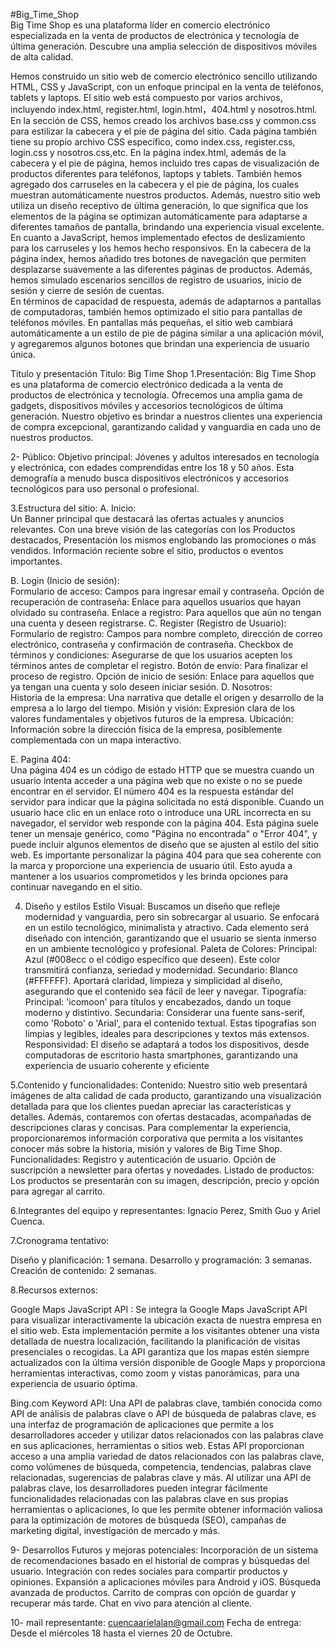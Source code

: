 #Big_Time_Shop        
Big Time Shop es una plataforma líder en comercio electrónico especializada en la venta de productos de electrónica y tecnología de última generación. Descubre una amplia selección de dispositivos móviles de alta calidad.

Hemos construido un sitio web de comercio electrónico sencillo utilizando HTML, CSS y JavaScript, con un enfoque principal en la venta de teléfonos, tablets y laptops. El sitio web está compuesto por varios archivos, incluyendo index.html, register.html, login.html，404.html y nosotros.html. En la sección de CSS, hemos creado los archivos base.css y common.css para estilizar la cabecera y el pie de página del sitio. Cada página también tiene su propio archivo CSS específico, como index.css, register.css, login.css y nosotros.css,etc.
En la página index.html, además de la cabecera y el pie de página, hemos incluido tres capas de visualización de productos diferentes para teléfonos, laptops y tablets. También hemos agregado dos carruseles en la cabecera y el pie de página, los cuales muestran automáticamente nuestros productos. Además, nuestro sitio web utiliza un diseño receptivo de última generación, lo que significa que los elementos de la página se optimizan automáticamente para adaptarse a diferentes tamaños de pantalla, brindando una experiencia visual excelente.
En cuanto a JavaScript, hemos implementado efectos de deslizamiento para los carruseles y los hemos hecho responsivos. En la cabecera de la página index, hemos añadido tres botones de navegación que permiten desplazarse suavemente a las diferentes páginas de productos. Además, hemos simulado escenarios sencillos de registro de usuarios, inicio de sesión y cierre de sesión de cuentas.     
En términos de capacidad de respuesta, además de adaptarnos a pantallas de computadoras, también hemos optimizado el sitio para pantallas de teléfonos móviles. En pantallas más pequeñas, el sitio web cambiará automáticamente a un estilo de pie de página similar a una aplicación móvil, y agregaremos algunos botones que brindan una experiencia de usuario única.


 
Titulo y presentación 
Titulo: Big Time Shop
1.Presentación: Big Time Shop es una plataforma de comercio electrónico dedicada a la venta de productos de electrónica y tecnología. Ofrecemos una amplia gama de gadgets, dispositivos móviles y accesorios tecnológicos de última generación. Nuestro objetivo es brindar a nuestros clientes una experiencia de compra excepcional, garantizando calidad y vanguardia en cada uno de nuestros productos.

2- Público: Objetivo principal: Jóvenes y adultos interesados en tecnología y electrónica, con edades comprendidas entre los 18 y 50 años. Esta demografía a menudo busca dispositivos electrónicos y accesorios tecnológicos para uso personal o profesional.

3.Estructura del sitio:
A. Inicio:                                
Un Banner principal que destacará las ofertas actuales y anuncios relevantes. Con una breve visión de las categorías con los Productos destacados, Presentación los mismos englobando las promociones o más vendidos. Información reciente sobre el sitio, productos o eventos importantes.

B. Login (Inicio de sesión):              
Formulario de acceso: Campos para ingresar email y contraseña. Opción de recuperación de contraseña: Enlace para aquellos usuarios que hayan olvidado su contraseña. Enlace a registro: Para aquellos que aún no tengan una cuenta y deseen registrarse.
C. Register (Registro de Usuario):            
Formulario de registro: Campos para nombre completo, dirección de correo electrónico, contraseña y confirmación de contraseña. Checkbox de términos y condiciones: Asegurarse de que los usuarios acepten los términos antes de completar el registro. Botón de envío: Para finalizar el proceso de registro. Opción de inicio de sesión: Enlace para aquellos que ya tengan una cuenta y solo deseen iniciar sesión.
D. Nosotros:                                 
Historia de la empresa: Una narrativa que detalle el origen y desarrollo de la empresa a lo largo del tiempo. Misión y visión: Expresión clara de los valores fundamentales y objetivos futuros de la empresa. Ubicación: Información sobre la dirección física de la empresa, posiblemente complementada con un mapa interactivo.

E. Pagina 404:				 
Una página 404 es un código de estado HTTP que se muestra cuando un usuario intenta acceder a una página web que no existe o no se puede encontrar en el servidor. El número 404 es la respuesta estándar del servidor para indicar que la página solicitada no está disponible.
Cuando un usuario hace clic en un enlace roto o introduce una URL incorrecta en su navegador, el servidor web responde con la página 404. Esta página suele tener un mensaje genérico, como "Página no encontrada" o "Error 404", y puede incluir algunos elementos de diseño que se ajusten al estilo del sitio web.
Es importante personalizar la página 404 para que sea coherente con la marca y proporcione una experiencia de usuario útil. Esto ayuda a mantener a los usuarios comprometidos y les brinda opciones para continuar navegando en el sitio.

4. Diseño y estilos Estilo Visual:
Buscamos un diseño que refleje modernidad y vanguardia, pero sin sobrecargar al usuario. Se enfocará en un estilo tecnológico, minimalista y atractivo. Cada elemento será diseñado con intención, garantizando que el usuario se sienta inmerso en un ambiente tecnológico y profesional.
Paleta de Colores:
Principal: Azul (#008ecc o el código específico que deseen). Este color transmitirá confianza, seriedad y modernidad. Secundario: Blanco (#FFFFFF). Aportará claridad, limpieza y simplicidad al diseño, asegurando que el contenido sea fácil de leer y navegar.
Tipografía:
Principal: 'icomoon' para títulos y encabezados, dando un toque moderno y distintivo. Secundaria: Considerar una fuente sans-serif, como 'Roboto' o 'Arial', para el contenido textual. Estas tipografías son limpias y legibles, ideales para descripciones y textos más extensos. 
Responsividad: El diseño se adaptará a todos los dispositivos, desde computadoras de escritorio hasta smartphones, garantizando una experiencia de usuario coherente y eficiente

5.Contenido y funcionalidades:
Contenido: Nuestro sitio web presentará imágenes de alta calidad de cada producto, garantizando una visualización detallada para que los clientes puedan apreciar las características y detalles. Además, contaremos con ofertas destacadas, acompañadas de descripciones claras y concisas. Para complementar la experiencia, proporcionaremos información corporativa que permita a los visitantes conocer más sobre la historia, misión y valores de Big Time Shop.
Funcionalidades: Registro y autenticación de usuario. Opción de suscripción a newsletter para ofertas y novedades. Listado de productos: Los productos se presentarán con su imagen, descripción, precio y opción para agregar al carrito.

6.Integrantes del equipo y representantes:  Ignacio Perez, Smith Guo y Ariel Cuenca. 




7.Cronograma tentativo:

Diseño y planificación: 1 semana.
Desarrollo y programación: 3 semanas.
Creación de contenido: 2 semanas.

8.Recursos externos:   
 

Google Maps JavaScript API : Se integra la Google Maps JavaScript API para visualizar interactivamente la ubicación exacta de nuestra empresa en el sitio web. Esta implementación permite a los visitantes obtener una vista detallada de nuestra localización, facilitando la planificación de visitas presenciales o recogidas. La API garantiza que los mapas estén siempre actualizados con la última versión disponible de Google Maps y proporciona herramientas interactivas, como zoom y vistas panorámicas, para una experiencia de usuario óptima.


 

Bing.com Keyword API: Una API de palabras clave, también conocida como API de análisis de palabras clave o API de búsqueda de palabras clave, es una interfaz de programación de aplicaciones que permite a los desarrolladores acceder y utilizar datos relacionados con las palabras clave en sus aplicaciones, herramientas o sitios web.
Estas API proporcionan acceso a una amplia variedad de datos relacionados con las palabras clave, como volúmenes de búsqueda, competencia, tendencias, palabras clave relacionadas, sugerencias de palabras clave y más. Al utilizar una API de palabras clave, los desarrolladores pueden integrar fácilmente funcionalidades relacionadas con las palabras clave en sus propias herramientas o aplicaciones, lo que les permite obtener información valiosa para la optimización de motores de búsqueda (SEO), campañas de marketing digital, investigación de mercado y más.

9- Desarrollos Futuros y mejoras potenciales: Incorporación de un sistema de recomendaciones basado en el historial de compras y búsquedas del usuario. Integración con redes sociales para compartir productos y opiniones. Expansión a aplicaciones móviles para Android y iOS. Búsqueda avanzada de productos. Carrito de compras con opción de guardar y recuperar más tarde. Chat en vivo para atención al cliente. 

10- mail representante: cuencaarielalan@gmail.com
Fecha de entrega: Desde el miércoles 18 hasta el viernes 20 de Octubre.


